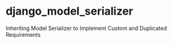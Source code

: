 # django_model_serializer
Inheriting Model Serializer to Implement Custom and Duplicated Requirements
